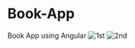 # Book-App
Book App using Angular
![1st](https://user-images.githubusercontent.com/96011023/224036252-37dd35f1-abe7-45dc-9c7d-3f5411c2744e.jpg)
![2nd](https://user-images.githubusercontent.com/96011023/224036570-b7569180-16ff-4353-998a-f417bbde0444.jpg)
